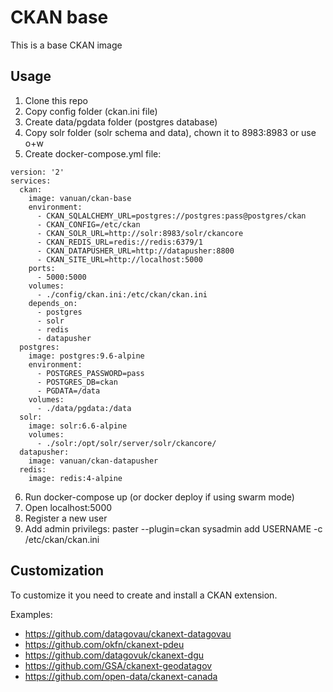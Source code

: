 # CKAN base

This is a base CKAN image

## Usage

1. Clone this repo
2. Copy config folder (ckan.ini file)
3. Create data/pgdata folder (postgres database)
4. Copy solr folder (solr schema and data), chown it to 8983:8983 or use o+w
5. Create docker-compose.yml file:

```
version: '2'
services:
  ckan:
    image: vanuan/ckan-base
    environment:
      - CKAN_SQLALCHEMY_URL=postgres://postgres:pass@postgres/ckan
      - CKAN_CONFIG=/etc/ckan
      - CKAN_SOLR_URL=http://solr:8983/solr/ckancore
      - CKAN_REDIS_URL=redis://redis:6379/1
      - CKAN_DATAPUSHER_URL=http://datapusher:8800
      - CKAN_SITE_URL=http://localhost:5000
    ports:
      - 5000:5000
    volumes:
      - ./config/ckan.ini:/etc/ckan/ckan.ini
    depends_on:
      - postgres
      - solr
      - redis
      - datapusher
  postgres:
    image: postgres:9.6-alpine
    environment:
      - POSTGRES_PASSWORD=pass
      - POSTGRES_DB=ckan
      - PGDATA=/data
    volumes:
      - ./data/pgdata:/data
  solr:
    image: solr:6.6-alpine
    volumes:
      - ./solr:/opt/solr/server/solr/ckancore/
  datapusher:
    image: vanuan/ckan-datapusher
  redis:
    image: redis:4-alpine
```

6. Run docker-compose up (or docker deploy if using swarm mode)
7. Open localhost:5000
8. Register a new user
9. Add admin privilegs: paster --plugin=ckan sysadmin add USERNAME -c /etc/ckan/ckan.ini


## Customization

To customize it you need to create and install a CKAN extension.

Examples:

* https://github.com/datagovau/ckanext-datagovau
* https://github.com/okfn/ckanext-pdeu
* https://github.com/datagovuk/ckanext-dgu
* https://github.com/GSA/ckanext-geodatagov
* https://github.com/open-data/ckanext-canada
